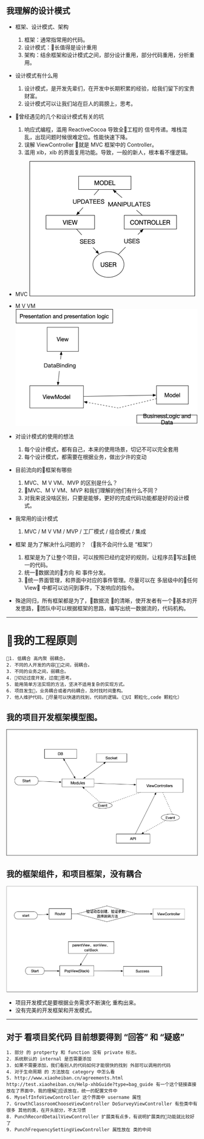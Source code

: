 
## 我理解的设计模式
* 框架、设计模式、架构
    1. 框架：通常指常用的代码。
    2. 设计模式：长值得是设计重用
    3. 架构：结余框架和设计模式之间，部分设计重用，部分代码重用，分析重用。
* 设计模式有什么用
    1. 设计模式，是开发先辈们，在开发中长期积累的经验，给我们留下的宝贵财富。
    2. 设计模式可以让我们站在巨人的肩膀上，思考。
* 曾经遇见的几个和设计模式有关的坑
    1. 响应式编程，滥用 ReactiveCocoa 导致全工程的 信号传递。堆栈混乱，出现问题时候很难定位。性能快速下降。
    2. 误解 ViewController 就是 MVC 框架中的 Controller。
    3. 滥用 xib，xib 的界面复用功能。导致，一般的新人，根本看不懂逻辑。
* MVC
    <img src="./images/share0/mvc.png"/>
* M V VM
    <img src="./images/share0/mvvm.png">
* 对设计模式的使用的想法
    1. 每个设计模式，都有自己，本来的使用场景，切记不可以完全套用
    2. 每个设计模式，都需要在根据业务，做出少许的变动
* 目前流向的框架有哪些
   1. MVC、M V VM、MVP 的区别是什么？
   2. MVC、M V VM、MVP 和我们理解的他们有什么不同？
    1. 对我来说没啥区别，只要是能够，更好的完成代码功能都是好的设计模式。

* 我常用的设计模式
    1. MVC / M V VM / MVP / 工厂模式 / 组合模式 / 集成

* 框架 是为了解决什么问题的？ （我不会问什么是 “框架”）
  1. 框架是为了让整个项目，可以按照已经约定好的规则，让程序员写出统一的代码。
  2. 统一数据流的方向 和 事件分发。
  3. 统一界面管理，和界面中对应的事件管理。尽量可以在 多层级中的任何 View 中都可以访问到事件，下发响应的指令。

* 殊途同归，所有框架都是为了，数据流 的清晰，使开发者有一个基本的开发思路，团队中可以根据框架的思路，编写出统一数据流的，代码机构。
  
***
# 我的工程原则
    1. 低耦合 高内聚 弱耦合。
    2. 不同的人开发的内容之间，弱耦合。
    3. 不同的业务之间，弱耦合。
    4. 切记过度开发，过度思考。
    5. 能用简单方法实现的方法，坚决不适用复杂的实现方式。
    6. 项目发生，业务耦合或者内码耦合，及时找时间重构。
    7. 他人维护代码，尽量可以快速的找到，代码的逻辑。（UI 颗粒化,code 颗粒化）

## 我的项目开发框架模型图。

<img src="./images/share0/history_design_struct.png">

## 我的框架组件，和项目框架，没有耦合
  <img src="./images/share0/widgets.png">

* 项目开发模式是要根据业务需求不断演化 重构出来。
* 没有完美的开发框架和开发模式。
***
## 对于 看项目奖代码 目前想要得到 “回答” 和 “疑惑”
    1. 部分 的 protperty 和 function 没有 private 标志。
    2. 系统默认的 internal 是否需要添加
    3. 如果不需要添加，我们看别人的代码如何才能很快的找到 外部可以调用的代码
    4. 对于生命周期 的 方法放在 category 中怎么看
    5. http://www.xiaoheiban.cn/agreements.html  http://test.xiaoheiban.cn/Help-xhbGuide?type=bag_guide 有一个这个链接直接放在了界面中，我的理解应该放在，统一的配置文件中
    6. MyselfInfoViewController 这个界面中 username 属性
    7. GrowthClassroomChooseViewController DoSurveyViewController 有些类中有很多 其他的类，在开头部分，不太习惯
    8. PunchRecordDetailViewController 扩展类有点多，有说明扩展类的功能就比较好了
    9. PunchFrequencySettingViewController 属性放在 类的中间
